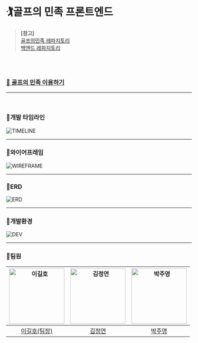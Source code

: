 # 🏌골프의 민족 프론트엔드
> **[참고]**<br />
> [골프의민족 레파지토리](https://github.com/team1060/collaboration)<br />
> [백엔드 레파지토리](https://github.com/team1060/collaboration_backend)<br />

<br /><br />

### [**🔗 골프의 민족 이용하기**](https://github.com/team1060)
<hr /><br />

### 📌개발 타임라인
![TIMELINE](https://github.com/team1060/collaboration/assets/149341866/d5016b47-cb1e-461d-8edc-a157ce67069d)
<hr />

### 📌와이어프레임
![WIREFRAME](https://github.com/team1060/collaboration/assets/149341866/dccfb096-3a9b-4a3f-a5d0-145548918a53)
<hr />

### 📌ERD
![ERD](https://github.com/team1060/collaboration/assets/149341866/964ff4d3-86e0-493d-a605-d052fb4dad9f)
<hr />

### 📌개발환경
![DEV](https://github.com/team1060/collaboration/assets/149341866/41ceb5ef-0a23-47d0-bd51-c121f6615b4f)
<hr />

### 📌팀원
| <img src="https://github.com/team1060/collaboration/assets/149341866/cb011bd7-0c66-41b2-9e2f-1ac3051cce42" alt="이길호" width="150px"> | <img src="https://github.com/team1060/collaboration/assets/149341866/64eb0c56-4019-4b08-ae3b-05b7eb0be8ec" alt="김정연" width="150px"> | <img src="https://github.com/team1060/collaboration/assets/149341866/38128a69-e620-4131-b833-bbd6614240cc" alt="박주영" width="150px"> |
|:----------------------------------------------------------------------------------------------------------------------------------------:|:----------------------------------------------------------------------------------------------------------------------------------------:|:----------------------------------------------------------------------------------------------------------------------------------------:|
|[이길호(팀장)](https://github.com/team1060)|[김정연](https://github.com/jungyeon53)|[박주영](https://github.com/juyougn)|
